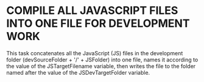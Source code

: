 # COMPILE ALL JAVASCRIPT FILES INTO ONE FILE FOR DEVELOPMENT WORK
This task concatenates all the JavaScript (JS) files in the development folder (devSourceFolder + '/' + JSFolder) into one file, names it according to the value of the JSTargetFilename variable, then writes the file to the folder named after the value of the JSDevTargetFolder variable.
